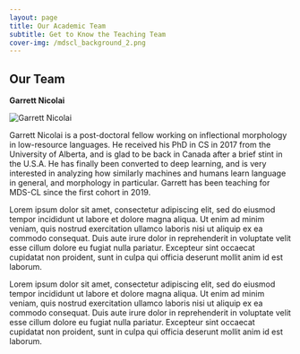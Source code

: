 ```yaml
---
layout: page
title: Our Academic Team
subtitle: Get to Know the Teaching Team
cover-img: /mdscl_background_2.png
---
```


## **Our Team**

**Garrett Nicolai**

![Garrett Nicolai](https://ubc-mdscl.github.io/assets/img/garrett-nicolai-mdscl.jpg)

Garrett Nicolai is a post-doctoral fellow working on inflectional morphology in low-resource languages. He received his PhD in CS in 2017 from the University of Alberta, and is glad to be back in Canada after a brief stint in the U.S.A. He has finally been converted to deep learning, and is very interested in analyzing how similarly machines and humans learn language in general, and morphology in particular. Garrett has been teaching for MDS-CL since the first cohort in 2019. 

Lorem ipsum dolor sit amet, consectetur adipiscing elit, sed do eiusmod tempor incididunt ut labore et dolore magna aliqua. Ut enim ad minim veniam, quis nostrud exercitation ullamco laboris nisi ut aliquip ex ea commodo consequat. Duis aute irure dolor in reprehenderit in voluptate velit esse cillum dolore eu fugiat nulla pariatur. Excepteur sint occaecat cupidatat non proident, sunt in culpa qui officia deserunt mollit anim id est laborum.

Lorem ipsum dolor sit amet, consectetur adipiscing elit, sed do eiusmod tempor incididunt ut labore et dolore magna aliqua. Ut enim ad minim veniam, quis nostrud exercitation ullamco laboris nisi ut aliquip ex ea commodo consequat. Duis aute irure dolor in reprehenderit in voluptate velit esse cillum dolore eu fugiat nulla pariatur. Excepteur sint occaecat cupidatat non proident, sunt in culpa qui officia deserunt mollit anim id est laborum.
